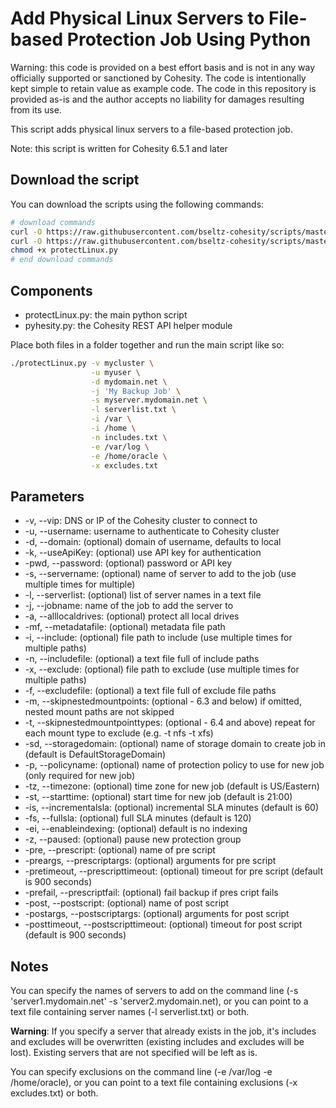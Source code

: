 # Add Physical Linux Servers to File-based Protection Job Using Python

Warning: this code is provided on a best effort basis and is not in any way officially supported or sanctioned by Cohesity. The code is intentionally kept simple to retain value as example code. The code in this repository is provided as-is and the author accepts no liability for damages resulting from its use.

This script adds physical linux servers to a file-based protection job.

Note: this script is written for Cohesity 6.5.1 and later

## Download the script

You can download the scripts using the following commands:

```bash
# download commands
curl -O https://raw.githubusercontent.com/bseltz-cohesity/scripts/master/python/protectLinux/protectLinux.py
curl -O https://raw.githubusercontent.com/bseltz-cohesity/scripts/master/python/pyhesity.py
chmod +x protectLinux.py
# end download commands
```

## Components

* protectLinux.py: the main python script
* pyhesity.py: the Cohesity REST API helper module

Place both files in a folder together and run the main script like so:

```bash
./protectLinux.py -v mycluster \
                  -u myuser \
                  -d mydomain.net \
                  -j 'My Backup Job' \
                  -s myserver.mydomain.net \
                  -l serverlist.txt \
                  -i /var \
                  -i /home \
                  -n includes.txt \
                  -e /var/log \
                  -e /home/oracle \
                  -x excludes.txt
```

## Parameters

* -v, --vip: DNS or IP of the Cohesity cluster to connect to
* -u, --username: username to authenticate to Cohesity cluster
* -d, --domain: (optional) domain of username, defaults to local
* -k, --useApiKey: (optional) use API key for authentication
* -pwd, --password: (optional) password or API key
* -s, --servername: (optional) name of server to add to the job (use multiple times for multiple)
* -l, --serverlist: (optional) list of server names in a text file
* -j, --jobname: name of the job to add the server to
* -a, --alllocaldrives: (optional) protect all local drives
* -mf, --metadatafile: (optional) metadata file path
* -i, --include: (optional) file path to include (use multiple times for multiple paths)
* -n, --includefile: (optional) a text file full of include paths
* -x, --exclude: (optional) file path to exclude (use multiple times for multiple paths)
* -f, --excludefile: (optional) a text file full of exclude file paths
* -m, --skipnestedmountpoints: (optional - 6.3 and below) if omitted, nested mount paths are not skipped
* -t, --skipnestedmountpointtypes: (optional - 6.4 and above) repeat for each mount type to exclude (e.g. -t nfs -t xfs)
* -sd, --storagedomain: (optional) name of storage domain to create job in (default is DefaultStorageDomain)
* -p, --policyname: (optional) name of protection policy to use for new job (only required for new job)
* -tz, --timezone: (optional) time zone for new job (default is US/Eastern)
* -st, --starttime: (optional) start time for new job (default is 21:00)
* -is, --incrementalsla: (optional) incremental SLA minutes (default is 60)
* -fs, --fullsla: (optional) full SLA minutes (default is 120)
* -ei, --enableindexing: (optional) default is no indexing
* -z, --paused: (optional) pause new protection group
* -pre, --prescript: (optional) name of pre script
* -preargs, --prescriptargs: (optional) arguments for pre script
* -pretimeout, --prescripttimeout: (optional) timeout for pre script (default is 900 seconds)
* -prefail, --prescriptfail: (optional) fail backup if pres cript fails
* -post, --postscript: (optional) name of post script
* -postargs, --postscriptargs: (optional) arguments for post script
* -posttimeout, --postscripttimeout: (optional) timeout for post script (default is 900 seconds)

## Notes

You can specify the names of servers to add on the command line (-s 'server1.mydomain.net' -s 'server2.mydomain.net), or you can point to a text file containing server names (-l serverlist.txt) or both.

**Warning**: If you specify a server that already exists in the job, it's includes and excludes will be overwritten (existing includes and excludes will be lost). Existing servers that are not specified will be left as is.

You can specify exclusions on the command line (-e /var/log -e /home/oracle), or you can point to a text file containing exclusions (-x excludes.txt) or both.
